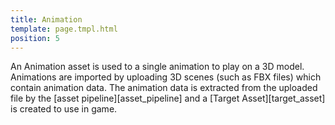 ```yaml
---
title: Animation
template: page.tmpl.html
position: 5
---
```


An Animation asset is used to a single animation to play on a 3D model. Animations are imported by uploading 3D scenes (such as FBX files) which contain animation data. The animation data is extracted from the uploaded file by the [asset pipeline][asset_pipeline] and a [Target Asset][target_asset] is created to use in game.
